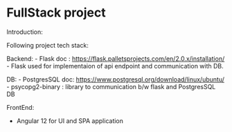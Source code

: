 # FullStack project

Introduction:

Following project tech stack:

Backend: 
    - Flask doc : https://flask.palletsprojects.com/en/2.0.x/installation/
    - Flask used for implementaion of api endpoint and communication with DB.

DB: 
    - PostgresSQL doc: https://www.postgresql.org/download/linux/ubuntu/
    - psycopg2-binary : library to communication b/w flask and PostgresSQL DB

FrontEnd:
  - Angular 12 for UI and SPA application 

